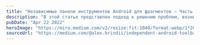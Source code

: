 ```yaml
---
title: "Независимые панели инструментов Android для фрагментов — Часть 1 (Опции)"
description: "В этой статье представлен подход к решению проблем, возникающих при реализации панелей инструментов в Android. Решение включает в себя создание обертки для MenuProvider, что помогает исключить рутинный код и упростить инициализацию."
pubDate: "Apr 22 2022"
heroImage: "https://miro.medium.com/v2/resize:fit:1040/format:webp/1*20uDrZJxIozxFmMDPRs9xQ.png"
sourceUrl: "https://medium.com/@alex.hrindii/independent-android-toolbars-for-fragments-part1-options-69d6088282c6"
---
```

